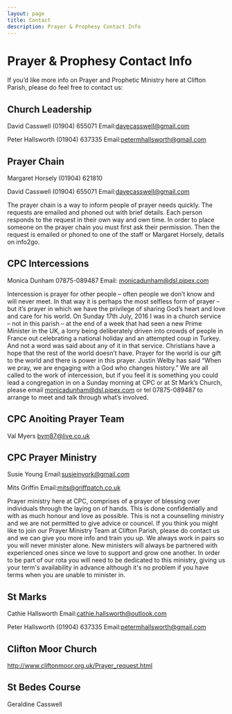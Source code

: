 ```yaml
---
layout: page
title: Contact
description: Prayer & Prophesy Contact Info
---
```


Prayer & Prophesy Contact Info
==============================
If you’d like more info on Prayer and Prophetic Ministry here at Clifton Parish, please do feel free to contact us:

Church Leadership
-----------------
David Casswell (01904) 655071 Email:davecasswell@gmail.com

Peter Hallsworth (01904) 637335 Email:petermhallsworth@gmail.com


Prayer Chain
------------
Margaret Horsely (01904) 621810

David Casswell (01904) 655071 Email:davecasswell@gmail.com

The prayer chain is a way to inform people of prayer needs quickly. The requests are emailed and phoned out with brief details. Each person responds to the request in their own way and own time. In order to place someone on the prayer chain you must first ask their permission. Then the request is emailed or phoned to one of the staff or Margaret Horsely, details on info2go.



CPC Intercessions
-----------------
Monica Dunham 07875-089487 Email: monicadunham@dsl.pipex.com

Intercession is prayer for other people – often people we don’t know and will never meet. In that way it is perhaps the most selfless form of prayer – but it’s prayer in which we have the privilege of sharing God’s heart and love and care for his world. On Sunday 17th July, 2016 I was in a church service – not in this parish – at the end of a week that had seen a new Prime Minister in the UK, a lorry being deliberately driven into crowds of people in France out celebrating a national holiday and an attempted coup in Turkey. And not a word was said about any of it in that service. Christians have a hope that the rest of the world doesn’t have. Prayer for the world is our gift to the world and there is power in this prayer. Justin Welby has said “When we pray, we are engaging with a God who changes history.” We are all called to the work of intercession, but if you feel it is something you could lead a congregation in on a Sunday morning at CPC or at St Mark’s Church, please email monicadunham@dsl.pipex.com or tel 07875-089487 to arrange to meet and talk through what’s involved. 



CPC Anoiting Prayer Team
-----------------
Val Myers bvm87@live.co.uk


CPC Prayer Ministry
-------------------
Susie Young Email:susieinyork@gmail.com

Mits Griffin Email:mits@griffpatch.co.uk

Prayer ministry here at CPC, comprises of a prayer of blessing over individuals through the laying on of hands. This is done confidentially and with as much honour and love as possible. This is not a counselling ministry and we are not permitted to give advice or councel. If you think you might like to join our Prayer Ministry Team at Clifton Parish, please do contact us and we can give you more info and train you up. We always work in pairs so you will never minister alone. New ministers will always be partnered with experienced ones since we love to support and grow one another. In order to be part of our rota you will need to be dedicated to this ministry, giving us your term's availability in advance although it's no problem if you have terms when you are unable to minister in. 


St Marks
--------
Cathie Hallsworth Email:cathie.hallsworth@outlook.com

Peter Hallsworth (01904) 637335 Email:petermhallsworth@gmail.com


Clifton Moor Church
-------------------
http://www.cliftonmoor.org.uk/Prayer_request.html


St Bedes Course
---------------
Geraldine Casswell 

